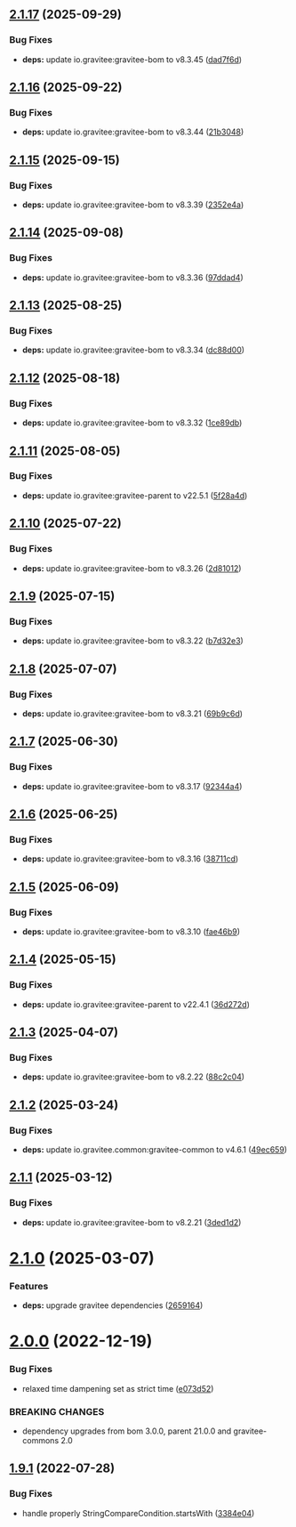 ## [2.1.17](https://github.com/gravitee-io/gravitee-alert-api/compare/2.1.16...2.1.17) (2025-09-29)


### Bug Fixes

* **deps:** update io.gravitee:gravitee-bom to v8.3.45 ([dad7f6d](https://github.com/gravitee-io/gravitee-alert-api/commit/dad7f6d95f135d34508168a1d5dc748854f0f37b))

## [2.1.16](https://github.com/gravitee-io/gravitee-alert-api/compare/2.1.15...2.1.16) (2025-09-22)


### Bug Fixes

* **deps:** update io.gravitee:gravitee-bom to v8.3.44 ([21b3048](https://github.com/gravitee-io/gravitee-alert-api/commit/21b3048f7920bca7df1f8b3afed602df72a35a81))

## [2.1.15](https://github.com/gravitee-io/gravitee-alert-api/compare/2.1.14...2.1.15) (2025-09-15)


### Bug Fixes

* **deps:** update io.gravitee:gravitee-bom to v8.3.39 ([2352e4a](https://github.com/gravitee-io/gravitee-alert-api/commit/2352e4a384c78cf2d0fd7389bab987f43a88b420))

## [2.1.14](https://github.com/gravitee-io/gravitee-alert-api/compare/2.1.13...2.1.14) (2025-09-08)


### Bug Fixes

* **deps:** update io.gravitee:gravitee-bom to v8.3.36 ([97ddad4](https://github.com/gravitee-io/gravitee-alert-api/commit/97ddad436433a9a0ed871b7e5759e9922164c4c6))

## [2.1.13](https://github.com/gravitee-io/gravitee-alert-api/compare/2.1.12...2.1.13) (2025-08-25)


### Bug Fixes

* **deps:** update io.gravitee:gravitee-bom to v8.3.34 ([dc88d00](https://github.com/gravitee-io/gravitee-alert-api/commit/dc88d000f59596aa0044629e5a104b91b519b685))

## [2.1.12](https://github.com/gravitee-io/gravitee-alert-api/compare/2.1.11...2.1.12) (2025-08-18)


### Bug Fixes

* **deps:** update io.gravitee:gravitee-bom to v8.3.32 ([1ce89db](https://github.com/gravitee-io/gravitee-alert-api/commit/1ce89dba72954acc2cfeeefd8d65b7317389c128))

## [2.1.11](https://github.com/gravitee-io/gravitee-alert-api/compare/2.1.10...2.1.11) (2025-08-05)


### Bug Fixes

* **deps:** update io.gravitee:gravitee-parent to v22.5.1 ([5f28a4d](https://github.com/gravitee-io/gravitee-alert-api/commit/5f28a4d7f8322b6d5884af1dc460bc61ac260307))

## [2.1.10](https://github.com/gravitee-io/gravitee-alert-api/compare/2.1.9...2.1.10) (2025-07-22)


### Bug Fixes

* **deps:** update io.gravitee:gravitee-bom to v8.3.26 ([2d81012](https://github.com/gravitee-io/gravitee-alert-api/commit/2d81012b5f1ed9872c55c25255f640e75345c5ab))

## [2.1.9](https://github.com/gravitee-io/gravitee-alert-api/compare/2.1.8...2.1.9) (2025-07-15)


### Bug Fixes

* **deps:** update io.gravitee:gravitee-bom to v8.3.22 ([b7d32e3](https://github.com/gravitee-io/gravitee-alert-api/commit/b7d32e3478c1766e0b65d97c9d1ae85684fa8976))

## [2.1.8](https://github.com/gravitee-io/gravitee-alert-api/compare/2.1.7...2.1.8) (2025-07-07)


### Bug Fixes

* **deps:** update io.gravitee:gravitee-bom to v8.3.21 ([69b9c6d](https://github.com/gravitee-io/gravitee-alert-api/commit/69b9c6da2db3b870abecc67bf02039e87c91a144))

## [2.1.7](https://github.com/gravitee-io/gravitee-alert-api/compare/2.1.6...2.1.7) (2025-06-30)


### Bug Fixes

* **deps:** update io.gravitee:gravitee-bom to v8.3.17 ([92344a4](https://github.com/gravitee-io/gravitee-alert-api/commit/92344a4b25da25cd02075b9ea2a9d1c208544867))

## [2.1.6](https://github.com/gravitee-io/gravitee-alert-api/compare/2.1.5...2.1.6) (2025-06-25)


### Bug Fixes

* **deps:** update io.gravitee:gravitee-bom to v8.3.16 ([38711cd](https://github.com/gravitee-io/gravitee-alert-api/commit/38711cde914ffe5e690c89465255304b8ac74d35))

## [2.1.5](https://github.com/gravitee-io/gravitee-alert-api/compare/2.1.4...2.1.5) (2025-06-09)


### Bug Fixes

* **deps:** update io.gravitee:gravitee-bom to v8.3.10 ([fae46b9](https://github.com/gravitee-io/gravitee-alert-api/commit/fae46b93d3f1ffb63013b7b0b2c5cd8a50dc1284))

## [2.1.4](https://github.com/gravitee-io/gravitee-alert-api/compare/2.1.3...2.1.4) (2025-05-15)


### Bug Fixes

* **deps:** update io.gravitee:gravitee-parent to v22.4.1 ([36d272d](https://github.com/gravitee-io/gravitee-alert-api/commit/36d272d5f802855a39fcc6741f8549060b2c1d4c))

## [2.1.3](https://github.com/gravitee-io/gravitee-alert-api/compare/2.1.2...2.1.3) (2025-04-07)


### Bug Fixes

* **deps:** update io.gravitee:gravitee-bom to v8.2.22 ([88c2c04](https://github.com/gravitee-io/gravitee-alert-api/commit/88c2c045baa7cbae4dc77051e0eac8121854a12c))

## [2.1.2](https://github.com/gravitee-io/gravitee-alert-api/compare/2.1.1...2.1.2) (2025-03-24)


### Bug Fixes

* **deps:** update io.gravitee.common:gravitee-common to v4.6.1 ([49ec659](https://github.com/gravitee-io/gravitee-alert-api/commit/49ec6591a0be3974f03bc1646ba65011e5c10415))

## [2.1.1](https://github.com/gravitee-io/gravitee-alert-api/compare/2.1.0...2.1.1) (2025-03-12)


### Bug Fixes

* **deps:** update io.gravitee:gravitee-bom to v8.2.21 ([3ded1d2](https://github.com/gravitee-io/gravitee-alert-api/commit/3ded1d281c24157050f5a6b658b7219d5e02d586))

# [2.1.0](https://github.com/gravitee-io/gravitee-alert-api/compare/2.0.0...2.1.0) (2025-03-07)


### Features

* **deps:** upgrade gravitee dependencies ([2659164](https://github.com/gravitee-io/gravitee-alert-api/commit/2659164852c761ccd9e1502fcd25c2f33794cc03))

# [2.0.0](https://github.com/gravitee-io/gravitee-alert-api/compare/1.9.1...2.0.0) (2022-12-19)


### Bug Fixes

* relaxed time dampening set as strict time ([e073d52](https://github.com/gravitee-io/gravitee-alert-api/commit/e073d529dfd0869aa94bdd37d384ba8203e6bc53))


### BREAKING CHANGES

* dependency upgrades from bom 3.0.0, parent 21.0.0 and gravitee-commons 2.0

## [1.9.1](https://github.com/gravitee-io/gravitee-alert-api/compare/1.9.0...1.9.1) (2022-07-28)


### Bug Fixes

* handle properly StringCompareCondition.startsWith ([3384e04](https://github.com/gravitee-io/gravitee-alert-api/commit/3384e048fc01dabfdf02f9796eb937c23ff32c79))
